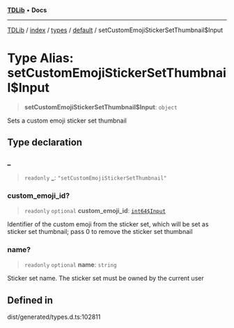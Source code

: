 [**TDLib**](../../../../../../README.md) • **Docs**

***

[TDLib](../../../../../../modules.md) / [index](../../../../../README.md) / [types](../../../README.md) / [default](../README.md) / setCustomEmojiStickerSetThumbnail$Input

# Type Alias: setCustomEmojiStickerSetThumbnail$Input

> **setCustomEmojiStickerSetThumbnail$Input**: `object`

Sets a custom emoji sticker set thumbnail

## Type declaration

### \_

> `readonly` **\_**: `"setCustomEmojiStickerSetThumbnail"`

### custom\_emoji\_id?

> `readonly` `optional` **custom\_emoji\_id**: [`int64$Input`](int64$Input.md)

Identifier of the custom emoji from the sticker set, which will be set as sticker set thumbnail; pass 0 to remove the sticker set thumbnail

### name?

> `readonly` `optional` **name**: `string`

Sticker set name. The sticker set must be owned by the current user

## Defined in

dist/generated/types.d.ts:102811
